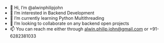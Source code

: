 - 👋 Hi, I’m @alwinphilipjohn
- 👀 I’m interested in Backend Development
- 🌱 I’m currently learning Python Multithreading
- 💞️ I’m looking to collaborate on any backend open projects
- 📫 You can reach me either through alwin.philip.john@gmail.com or +91-6282381033

<!---
alwinphilipjohn/alwinphilipjohn is a ✨ special ✨ repository because its `README.md` (this file) appears on your GitHub profile.
You can click the Preview link to take a look at your changes.
--->
